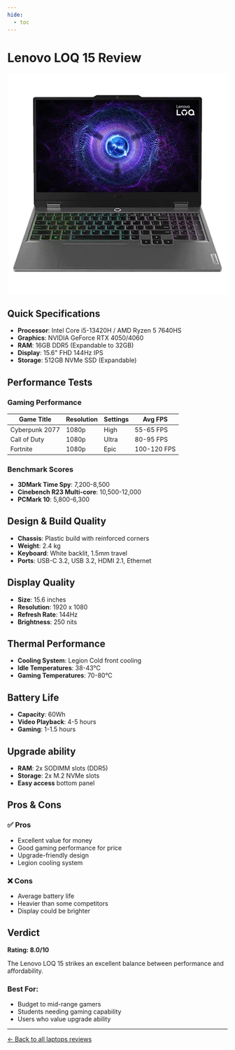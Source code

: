 ```yaml
---
hide:
  - toc
---
```


# Lenovo LOQ 15 Review

![Lenovo15](./images/lenovo15.png)

## Quick Specifications
- **Processor**: Intel Core i5-13420H / AMD Ryzen 5 7640HS
- **Graphics**: NVIDIA GeForce RTX 4050/4060
- **RAM**: 16GB DDR5 (Expandable to 32GB)
- **Display**: 15.6" FHD 144Hz IPS
- **Storage**: 512GB NVMe SSD (Expandable)

## Performance Tests

### Gaming Performance
| Game Title | Resolution | Settings | Avg FPS |
|------------|------------|----------|---------|
| Cyberpunk 2077 | 1080p | High | 55-65 FPS |
| Call of Duty | 1080p | Ultra | 80-95 FPS |
| Fortnite | 1080p | Epic | 100-120 FPS |

### Benchmark Scores
- **3DMark Time Spy**: 7,200-8,500
- **Cinebench R23 Multi-core**: 10,500-12,000
- **PCMark 10**: 5,800-6,300

## Design & Build Quality
- **Chassis**: Plastic build with reinforced corners
- **Weight**: 2.4 kg
- **Keyboard**: White backlit, 1.5mm travel
- **Ports**: USB-C 3.2, USB 3.2, HDMI 2.1, Ethernet

## Display Quality
- **Size**: 15.6 inches
- **Resolution**: 1920 x 1080
- **Refresh Rate**: 144Hz
- **Brightness**: 250 nits

## Thermal Performance
- **Cooling System**: Legion Cold front cooling
- **Idle Temperatures**: 38-43°C
- **Gaming Temperatures**: 70-80°C

## Battery Life
- **Capacity**: 60Wh
- **Video Playback**: 4-5 hours
- **Gaming**: 1-1.5 hours

## Upgrade ability
- **RAM**: 2x SODIMM slots (DDR5)
- **Storage**: 2x M.2 NVMe slots
- **Easy access** bottom panel

## Pros & Cons

### ✅ Pros
- Excellent value for money
- Good gaming performance for price
- Upgrade-friendly design
- Legion cooling system

### ❌ Cons
- Average battery life
- Heavier than some competitors
- Display could be brighter

## Verdict

**Rating: 8.0/10**

The Lenovo LOQ 15 strikes an excellent balance between performance and affordability.

### Best For:
- Budget to mid-range gamers
- Students needing gaming capability
- Users who value upgrade ability

---
[← Back to all laptops reviews]()


